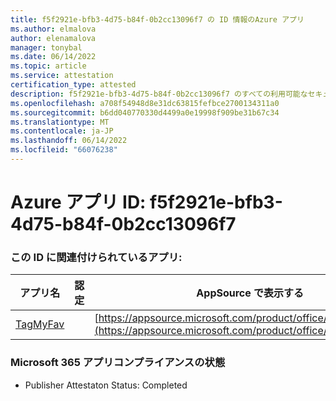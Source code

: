 ```yaml
---
title: f5f2921e-bfb3-4d75-b84f-0b2cc13096f7 の ID 情報のAzure アプリ
ms.author: elmalova
author: elenamalova
manager: tonybal
ms.date: 06/14/2022
ms.topic: article
ms.service: attestation
certification_type: attested
description: f5f2921e-bfb3-4d75-b84f-0b2cc13096f7 のすべての利用可能なセキュリティとコンプライアンス情報。
ms.openlocfilehash: a708f54948d8e31dc63815fefbce2700134311a0
ms.sourcegitcommit: b6dd040770330d4499a0e19998f909be31b67c34
ms.translationtype: MT
ms.contentlocale: ja-JP
ms.lasthandoff: 06/14/2022
ms.locfileid: "66076238"
---
```

# <a name="azure-app-id-f5f2921e-bfb3-4d75-b84f-0b2cc13096f7"></a>Azure アプリ ID: f5f2921e-bfb3-4d75-b84f-0b2cc13096f7


### <a name="apps-associated-with-this-id"></a>この ID に関連付けられているアプリ:
| **アプリ名** | **認定** | **AppSource で表示する** |
|--------------|---------------|-----------------------|
| [TagMyFav](../forward/WA200002713.md) |  | [https://appsource.microsoft.com/product/office/WA200002713](https://appsource.microsoft.com/product/office/WA200002713) |

### <a name="microsoft-365-app-compliance-status"></a>Microsoft 365 アプリコンプライアンスの状態
- Publisher Attestaton Status: Completed
